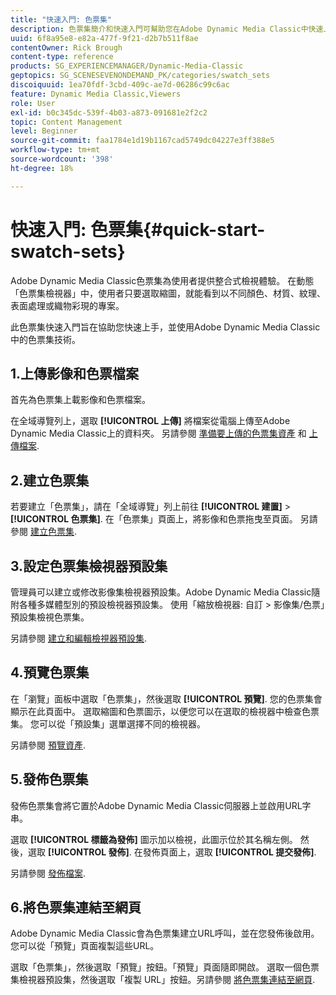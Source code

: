 ```yaml
---
title: "快速入門: 色票集"
description: 色票集簡介和快速入門可幫助您在Adobe Dynamic Media Classic中快速上手並執行。
uuid: 6f8a95e8-e82a-477f-9f21-d2b7b511f8ae
contentOwner: Rick Brough
content-type: reference
products: SG_EXPERIENCEMANAGER/Dynamic-Media-Classic
geptopics: SG_SCENESEVENONDEMAND_PK/categories/swatch_sets
discoiquuid: 1ea70fdf-3cbd-409c-ae7d-06286c99c6ac
feature: Dynamic Media Classic,Viewers
role: User
exl-id: b0c345dc-539f-4b03-a873-091681e2f2c2
topic: Content Management
level: Beginner
source-git-commit: faa1784e1d19b1167cad5749dc04227e3ff388e5
workflow-type: tm+mt
source-wordcount: '398'
ht-degree: 18%

---
```


# 快速入門: 色票集{#quick-start-swatch-sets}

Adobe Dynamic Media Classic色票集為使用者提供整合式檢視體驗。 在動態「色票集檢視器」中，使用者只要選取縮圖，就能看到以不同顏色、材質、紋理、表面處理或織物彩現的專案。

此色票集快速入門旨在協助您快速上手，並使用Adobe Dynamic Media Classic中的色票集技術。

## 1.上傳影像和色票檔案

首先為色票集上載影像和色票檔案。

在全域導覽列上，選取 **[!UICONTROL 上傳]** 將檔案從電腦上傳至Adobe Dynamic Media Classic上的資料夾。 另請參閱 [準備要上傳的色票集資產](preparing-swatch-set-assets-upload.md#preparing-swatch-set-assets-for-upload) 和 [上傳檔案](uploading-files.md#uploading-your-files).

## 2.建立色票集

若要建立「色票集」，請在「全域導覽」列上前往 **[!UICONTROL 建置]** > **[!UICONTROL 色票集]**. 在「色票集」頁面上，將影像和色票拖曳至頁面。 另請參閱 [建立色票集](creating-swatch-set.md#creating-a-swatch-set).

## 3.設定色票集檢視器預設集

管理員可以建立或修改影像集檢視器預設集。Adobe Dynamic Media Classic隨附各種多媒體型別的預設檢視器預設集。 使用「縮放檢視器: 自訂 > 影像集/色票」預設集檢視色票集。

另請參閱 [建立和編輯檢視器預設集](application-setup.md#adding-and-editing-viewer-presets).

## 4.預覽色票集

在「瀏覽」面板中選取「色票集」，然後選取 **[!UICONTROL 預覽]**. 您的色票集會顯示在此頁面中。 選取縮圖和色票圖示，以便您可以在選取的檢視器中檢查色票集。 您可以從「預設集」選單選擇不同的檢視器。

另請參閱 [預覽資產](previewing-asset.md#previewing-an-asset).

## 5.發佈色票集

發佈色票集會將它置於Adobe Dynamic Media Classic伺服器上並啟用URL字串。

選取 **[!UICONTROL 標籤為發佈]** 圖示加以檢視，此圖示位於其名稱左側。 然後，選取 **[!UICONTROL 發佈]**. 在發佈頁面上，選取 **[!UICONTROL 提交發佈]**.

另請參閱 [發佈檔案](publishing-files.md#publishing-files).

## 6.將色票集連結至網頁

Adobe Dynamic Media Classic會為色票集建立URL呼叫，並在您發佈後啟用。 您可以從「預覽」頁面複製這些URL。

選取「色票集」，然後選取「預覽」按鈕。「預覽」頁面隨即開啟。 選取一個色票集檢視器預設集，然後選取「複製 URL」按鈕。另請參閱 [將色票集連結至網頁](linking-swatch-set-web-page.md#linking-a-swatch-set-to-a-web-page).
